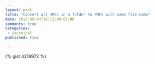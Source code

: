 ```yaml
---
layout: post
title: "Convert all JPGs in a folder to PDFs with same file name"
date: 2012-09-04T18:11:00-07:00
comments: true
categories: 
 - technical
published: true

---
```


{% gist 4218972 %}

